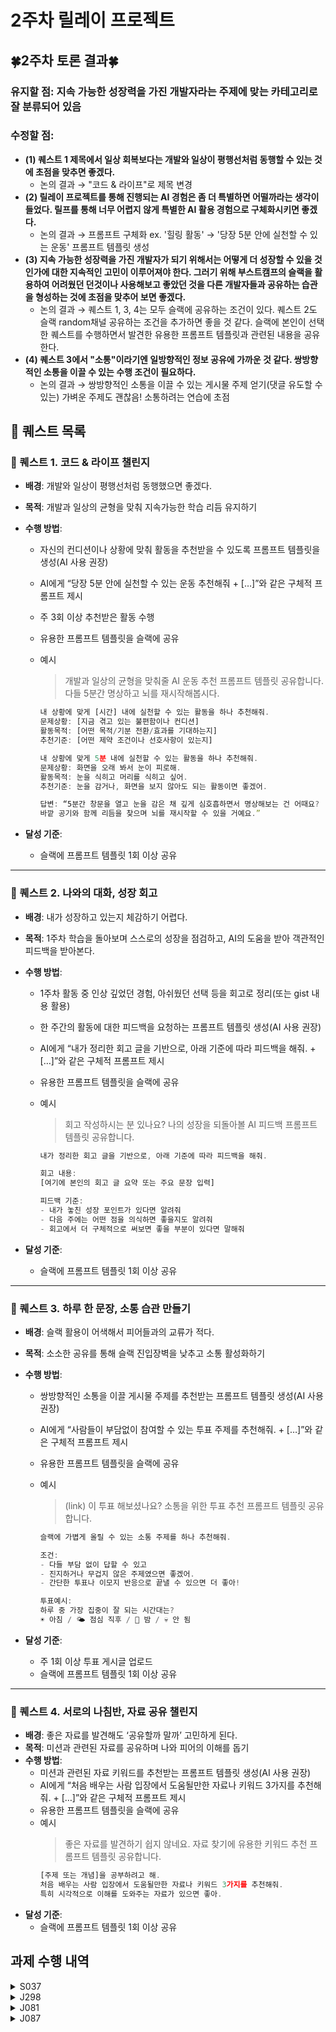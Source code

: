 # 2주차 릴레이 프로젝트

## 🍀2주차 토론 결과🍀

### 유지할 점: 지속 가능한 성장력을 가진 개발자라는 주제에 맞는 카테고리로 잘 분류되어 있음

### 수정할 점:

- **(1) 퀘스트 1 제목에서 일상 회복보다는 개발와 일상이 평행선처럼 동행할 수 있는 것에 초점을 맞추면 좋겠다.**
  - 논의 결과 → "코드 & 라이프"로 제목 변경
- **(2) 릴레이 프로젝트를 통해 진행되는 AI 경험은 좀 더 특별하면 어떨까라는 생각이 들었다. 릴프를 통해 너무 어렵지 않게 특별한 AI 활용 경험으로 구체화시키면 좋겠다.**
  - 논의 결과 →
    프롬프트 구체화 ex. '힐링 활동' → '당장 5분 안에 실천할 수 있는 운동'
    프롬프트 템플릿 생성
- **(3) 지속 가능한 성장력을 가진 개발자가 되기 위해서는 어떻게 더 성장할 수 있을 것인가에 대한 지속적인 고민이 이루어져야 한다. 그러기 위해 부스트캠프의 슬랙을 활용하여 어려웠던 던것이나 사용해보고 좋았던 것을 다른 개발자들과 공유하는 습관을 형성하는 것에 초점을 맞추어 보면 좋겠다.**
  - 논의 결과 →
    퀘스트 1, 3, 4는 모두 슬랙에 공유하는 조건이 있다. 퀘스트 2도 슬랙 random채널 공유하는 조건을 추가하면 좋을 것 같다.
    슬랙에 본인이 선택한 퀘스트를 수행하면서 발견한 유용한 프롬프트 템플릿과 관련된 내용을 공유한다.
- **(4) 퀘스트 3에서 "소통"이라기엔 일방향적인 정보 공유에 가까운 것 같다. 쌍방향적인 소통을 이끌 수 있는 수행 조건이 필요하다.**
  - 논의 결과 →
    쌍방향적인 소통을 이끌 수 있는 게시물 주제 얻기(댓글 유도할 수 있는)
    가벼운 주제도 괜찮음! 소통하려는 연습에 초점
    <br>

## **🧩 퀘스트 목록**

### **🌱 퀘스트 1. 코드 & 라이프 챌린지**

- **배경**: 개발와 일상이 평행선처럼 동행했으면 좋겠다.
- **목적**: 개발과 일상의 균형을 맞춰 지속가능한 학습 리듬 유지하기
- **수행 방법**:

  - 자신의 컨디션이나 상황에 맞춰 활동을 추천받을 수 있도록 프롬프트 템플릿을 생성(AI 사용 권장)
  - AI에게 “당장 5분 안에 실천할 수 있는 운동 추천해줘 + […]”와 같은 구체적 프롬프트 제시
  - 주 3회 이상 추천받은 활동 수행
  - 유용한 프롬프트 템플릿을 슬랙에 공유
  - 예시

    > 개발과 일상의 균형을 맞춰줄 AI 운동 추천 프롬프트 템플릿 공유합니다.
    > 다들 5분간 명상하고 뇌를 재시작해봅시다.

    ```jsx
    내 상황에 맞게 [시간] 내에 실천할 수 있는 활동을 하나 추천해줘.
    문제상황: [지금 겪고 있는 불편함이나 컨디션]
    활동목적: [어떤 목적/기분 전환/효과를 기대하는지]
    추천기준: [어떤 제약 조건이나 선호사항이 있는지]
    ```

    ```jsx
    내 상황에 맞게 5분 내에 실천할 수 있는 활동을 하나 추천해줘.
    문제상황: 화면을 오래 봐서 눈이 피로해.
    활동목적: 눈을 식히고 머리를 식히고 싶어.
    추천기준: 눈을 감거나, 화면을 보지 않아도 되는 활동이면 좋겠어.

    답변: “5분간 창문을 열고 눈을 감은 채 깊게 심호흡하면서 명상해보는 건 어때요?
    바깥 공기와 함께 리듬을 찾으며 뇌를 재시작할 수 있을 거예요.”
    ```

- **달성 기준**:
  - 슬랙에 프롬프트 템플릿 1회 이상 공유

---

### **🌱 퀘스트 2. 나와의 대화, 성장 회고**

- **배경**: 내가 성장하고 있는지 체감하기 어렵다.
- **목적**: 1주차 학습을 돌아보며 스스로의 성장을 점검하고, AI의 도움을 받아 객관적인 피드백을 받아본다.
- **수행 방법**:

  - 1주차 활동 중 인상 깊었던 경험, 아쉬웠던 선택 등을 회고로 정리(또는 gist 내용 활용)
  - 한 주간의 활동에 대한 피드백을 요청하는 프롬프트 템플릿 생성(AI 사용 권장)
  - AI에게 “내가 정리한 회고 글을 기반으로, 아래 기준에 따라 피드백을 해줘. + […]”와 같은 구체적 프롬프트 제시
  - 유용한 프롬프트 템플릿을 슬랙에 공유
  - 예시

    > 회고 작성하시는 분 있나요?
    > 나의 성장을 되돌아볼 AI 피드백 프롬프트 템플릿 공유합니다.

    ```jsx
    내가 정리한 회고 글을 기반으로, 아래 기준에 따라 피드백을 해줘.

    회고 내용:
    [여기에 본인의 회고 글 요약 또는 주요 문장 입력]

    피드백 기준:
    - 내가 놓친 성장 포인트가 있다면 알려줘
    - 다음 주에는 어떤 점을 의식하면 좋을지도 알려줘
    - 회고에서 더 구체적으로 써보면 좋을 부분이 있다면 말해줘
    ```

- **달성 기준**:
  - 슬랙에 프롬프트 템플릿 1회 이상 공유

---

### **🌱 퀘스트 3. 하루 한 문장, 소통 습관 만들기**

- **배경**: 슬랙 활용이 어색해서 피어들과의 교류가 적다.
- **목적**: 소소한 공유를 통해 슬랙 진입장벽을 낮추고 소통 활성화하기
- **수행 방법**:

  - 쌍방향적인 소통을 이끌 게시물 주제를 추천받는 프롬프트 템플릿 생성(AI 사용 권장)
  - AI에게 “사람들이 부담없이 참여할 수 있는 투표 주제를 추천해줘. + […]”와 같은 구체적 프롬프트 제시
  - 유용한 프롬프트 템플릿을 슬랙에 공유
  - 예시

    > (link) 이 투표 해보셨나요?
    > 소통을 위한 투표 추천 프롬프트 템플릿 공유합니다.

    ```jsx
    슬랙에 가볍게 올릴 수 있는 소통 주제를 하나 추천해줘.

    조건:
    - 다들 부담 없이 답할 수 있고
    - 진지하거나 무겁지 않은 주제였으면 좋겠어.
    - 간단한 투표나 이모지 반응으로 끝낼 수 있으면 더 좋아!
    ```

    ```jsx
    투표예시:
    하루 중 가장 집중이 잘 되는 시간대는?
    ☀️ 아침 / 🌤️ 점심 직후 / 🌙 밤 / 💀 안 됨
    ```

- **달성 기준**:
  - 주 1회 이상 투표 게시글 업로드
  - 슬랙에 프롬프트 템플릿 1회 이상 공유

---

### **🌱 퀘스트 4. 서로의 나침반, 자료 공유 챌린지**

- **배경**: 좋은 자료를 발견해도 ‘공유할까 말까’ 고민하게 된다.
- **목적**: 미션과 관련된 자료를 공유하며 나와 피어의 이해를 돕기
- **수행 방법**:
  - 미션과 관련된 자료 키워드를 추천받는 프롬프트 템플릿 생성(AI 사용 권장)
  - AI에게 “처음 배우는 사람 입장에서 도움될만한 자료나 키워드 3가지를 추천해줘. + […]”와 같은 구체적 프롬프트 제시
  - 유용한 프롬프트 템플릿을 슬랙에 공유
  - 예시
    > 좋은 자료를 발견하기 쉽지 않네요.
    > 자료 찾기에 유용한 키워드 추천 프롬프트 템플릿 공유합니다.
    ```jsx
    [주제 또는 개념]을 공부하려고 해.
    처음 배우는 사람 입장에서 도움될만한 자료나 키워드 3가지를 추천해줘.
    특히 시각적으로 이해를 도와주는 자료가 있으면 좋아.
    ```
- **달성 기준**:
  - 슬랙에 프롬프트 템플릿 1회 이상 공유

## 과제 수행 내역

<details>
  
  <summary>S037</summary>

#### 퀘스트: 하루 한 문장, 소통 습관 만들기

```
안녕하세요 2주차 릴레이 프로젝트를 진행해 보려고 합니다!
AI에게 “사람들이 부담없이 참여할 수 있는 투표 주제“를 추천받아 공유하기!

🙋 코드 짤 때 먼저 떠오르는 건?
📂 폴더 구조  
🔤 변수명 고민  
📈 로직 흐름  
🧪 테스트 코드  
📋 주석/문서  
🎩 디자인 패턴  
🤖 AI한테 먼저 물어보기

👉 해당되는 항목에 이모지 리액션 꾹!
```
## 미션 수행 후 느낀점

- 가볍게 소통하면서 서로 교류가 있음에 기뻤다.
- 같은 동료분들이 어떤식으로 문제에 접근하는지 알 수 있었다.

</details>

<details>
  
  <summary>J298</summary>

#### 퀘스트: 하루 한 문장, 소통 습관 만들기

<img src="https://i.ibb.co/hxwQYsbh/11.png" alt="11" border="0">

- gpt를 통해 슬랙에서 사람들과 소통할 주제를 추천받았습니다
- 무작정 물어보는게 아니라 특정한 조건을 입력하여 적절한 소통 주제를 추천받으려고 했습니다

## 미션 수행 후 느낀 점

평소에도 슬랙을 둘러보며 이모지와 댓글 등으로 동료 캠퍼분들과 소통하려고 노력했지만 직접 게시글을 올린 적은 거의 없었습니다. 이번 퀘스트를 계기로 사람들과 소통할 수 있는 기회의 발판을 마련한 것 같고 다음주에도 한 번 진행해보려고 합니다. 개인적으로 아쉬운 부분은 미션에 절여져서 조금 더 다양한 주제로 캠퍼분들과 소통을 해보지 못했다는 것입니다. 다음 주 미션과 이번 주에 이어받게 될 노트의 퀘스트가 무엇인지 모르겠지만, 마지막 1주차에서는 더 많이 시도해보려고 합니다!

</details>

<details>
  
  <summary>J081</summary>

#### 퀘스트: 코드 & 라이프 챌린지

<img width="623" height="1178" alt="image" src="https://github.com/user-attachments/assets/6388c863-13c8-4d03-8dfd-eaac36d22c84" />

## 미션 수행 후 느낀점
- 점심먹고나서 가만히 앉아있으면 졸음이 쏟아졌지만, AI에게 추천받은 활동을 수행해보니 덜 졸렸습니다.
- 실내에서 가볍게 움직이는 것만으로도 큰 도움이 되었습니다.


</details>

<details>
  
  <summary>J087</summary>

#### 퀘스트: 코드 & 라이프 챌린지

- **입력 프롬프트**
  ```
  내 상황에 맞게 1분 내에 실천할 수 있는 활동을 하나 추천해줘.
  문제상황: 화면을 오래 봐서 목이 너무 뻐근해.
  활동목적: 스트레칭을 통해 목을 풀어주고 싶어
  추천기준: 간단하게 실내에서 할 수 있는 활동이였으면 좋겠어
  간단하게 요약하여 하나의 활동만 추천해줘
  ```
- **결과**

  ```
  목 회전 스트레칭
  방법: 등과 목을 곧게 펴고 의자에 앉습니다.
  턱을 가슴 쪽으로 살짝 당긴 뒤, 천천히 목을 오른쪽으로 돌려 시선이 어깨 너머로 지나가게 합니다.
  이어서 반대 방향으로도 같은 속도로 돌아줍니다.
  횟수: 시계 방향 6회 → 반시계 방향 6회 (총 1분 분량)
  효과: 목 근육 전체를 부드럽게 풀어줍니다.
  ```

- **Slack 공유 이미지**

  <img width="970" height="362" alt="J087_김희원_Slack 공유 스크린샷" src="https://github.com/user-attachments/assets/f376bf1d-5605-4ced-8b72-ab5e2a10e976" />

## 미션 수행 후 느낀점

- AI를 이용하여 단 1분 만에 목이 한결 가벼워진 걸 느꼈어요!
- 간단한 동작이지만 긴장된 근육이 확 풀려서 집중력도 다시 살아난 것 같아요.
- 앞으로도 틈틈이 실천해서 장시간 작업 중에도 뻐근함 없이 일해야겠네요! 😊

</details>
